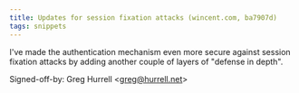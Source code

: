 ```yaml
---
title: Updates for session fixation attacks (wincent.com, ba7907d)
tags: snippets
---
```


I've made the authentication mechanism even more secure against session fixation attacks by adding another couple of layers of "defense in depth".

Signed-off-by: Greg Hurrell &lt;greg@hurrell.net&gt;
